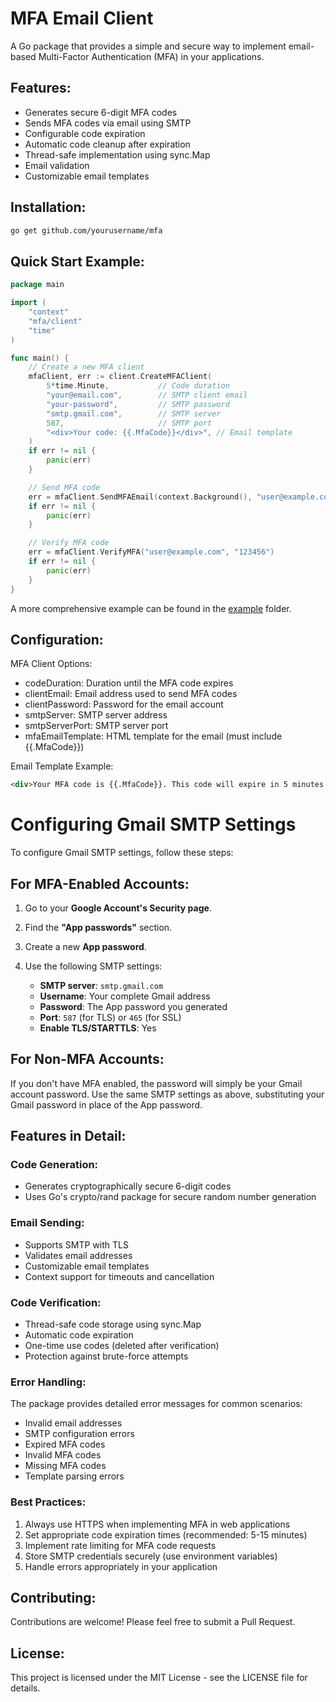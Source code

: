 # MFA Email Client

A Go package that provides a simple and secure way to implement email-based Multi-Factor Authentication (MFA) in your applications.

## Features:
- Generates secure 6-digit MFA codes
- Sends MFA codes via email using SMTP
- Configurable code expiration
- Automatic code cleanup after expiration
- Thread-safe implementation using sync.Map
- Email validation
- Customizable email templates

## Installation:
```bash
go get github.com/yourusername/mfa
```

## Quick Start Example:
```go
package main

import (
    "context"
    "mfa/client"
    "time"
)

func main() {
    // Create a new MFA client
    mfaClient, err := client.CreateMFAClient(
        5*time.Minute,           // Code duration
        "your@email.com",        // SMTP client email
        "your-password",         // SMTP password
        "smtp.gmail.com",        // SMTP server
        587,                     // SMTP port
        "<div>Your code: {{.MfaCode}}</div>", // Email template
    )
    if err != nil {
        panic(err)
    }

    // Send MFA code
    err = mfaClient.SendMFAEmail(context.Background(), "user@example.com")
    if err != nil {
        panic(err)
    }

    // Verify MFA code
    err = mfaClient.VerifyMFA("user@example.com", "123456")
    if err != nil {
        panic(err)
    }
}
```

A more comprehensive example can be found in the [example](example/main.go) folder.

## Configuration:

MFA Client Options:
- codeDuration: Duration until the MFA code expires
- clientEmail: Email address used to send MFA codes
- clientPassword: Password for the email account
- smtpServer: SMTP server address
- smtpServerPort: SMTP server port
- mfaEmailTemplate: HTML template for the email (must include {{.MfaCode}})

Email Template Example:
```html
<div>Your MFA code is {{.MfaCode}}. This code will expire in 5 minutes.</div>
```

# Configuring Gmail SMTP Settings

To configure Gmail SMTP settings, follow these steps:

## For MFA-Enabled Accounts:
1. Go to your **Google Account's Security page**.
2. Find the **"App passwords"** section.
3. Create a new **App password**.
4. Use the following SMTP settings:

   - **SMTP server**: `smtp.gmail.com`
   - **Username**: Your complete Gmail address
   - **Password**: The App password you generated
   - **Port**: `587` (for TLS) or `465` (for SSL)
   - **Enable TLS/STARTTLS**: Yes

## For Non-MFA Accounts:
If you don't have MFA enabled, the password will simply be your Gmail account password. Use the same SMTP settings as above, substituting your Gmail password in place of the App password.

## Features in Detail:

### Code Generation:
- Generates cryptographically secure 6-digit codes
- Uses Go's crypto/rand package for secure random number generation

### Email Sending:
- Supports SMTP with TLS
- Validates email addresses
- Customizable email templates
- Context support for timeouts and cancellation

### Code Verification:
- Thread-safe code storage using sync.Map
- Automatic code expiration
- One-time use codes (deleted after verification)
- Protection against brute-force attempts

### Error Handling:
The package provides detailed error messages for common scenarios:
- Invalid email addresses
- SMTP configuration errors
- Expired MFA codes
- Invalid MFA codes
- Missing MFA codes
- Template parsing errors

### Best Practices:
1. Always use HTTPS when implementing MFA in web applications
2. Set appropriate code expiration times (recommended: 5-15 minutes)
3. Implement rate limiting for MFA code requests
4. Store SMTP credentials securely (use environment variables)
5. Handle errors appropriately in your application

## Contributing:
Contributions are welcome! Please feel free to submit a Pull Request.

## License:
This project is licensed under the MIT License - see the LICENSE file for details.
